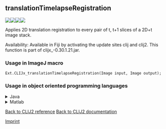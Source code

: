 ## translationTimelapseRegistration
<img src="images/mini_empty_logo.png"/><img src="images/mini_empty_logo.png"/><img src="images/mini_clijx_logo.png"/><img src="images/mini_empty_logo.png"/>

Applies 2D translation registration to every pair of t, t+1 slices of a 2D+t image stack.

Availability: Available in Fiji by activating the update sites clij and clij2.
This function is part of clijx_-0.30.1.21.jar.

### Usage in ImageJ macro
```
Ext.CLIJx_translationTimelapseRegistration(Image input, Image output);
```


### Usage in object oriented programming languages



<details>

<summary>
Java
</summary>
<pre class="highlight">// init CLIJ and GPU
import net.haesleinhuepf.clijx.CLIJx;
import net.haesleinhuepf.clij.clearcl.ClearCLBuffer;
CLIJx clijx = CLIJx.getInstance();

// get input parameters
ClearCLBuffer input = clijx.push(inputImagePlus);
output = clijx.create(input);
</pre>

<pre class="highlight">
// Execute operation on GPU
clijx.translationTimelapseRegistration(input, output);
</pre>

<pre class="highlight">
// show result
outputImagePlus = clijx.pull(output);
outputImagePlus.show();

// cleanup memory on GPU
clijx.release(input);
clijx.release(output);
</pre>

</details>



<details>

<summary>
Matlab
</summary>
<pre class="highlight">% init CLIJ and GPU
clijx = init_clatlabx();

% get input parameters
input = clijx.pushMat(input_matrix);
output = clijx.create(input);
</pre>

<pre class="highlight">
% Execute operation on GPU
clijx.translationTimelapseRegistration(input, output);
</pre>

<pre class="highlight">
% show result
output = clijx.pullMat(output)

% cleanup memory on GPU
clijx.release(input);
clijx.release(output);
</pre>

</details>



[Back to CLIJ2 reference](https://clij.github.io/clij2-docs/reference)
[Back to CLIJ2 documentation](https://clij.github.io/clij2-docs)

[Imprint](https://clij.github.io/imprint)
